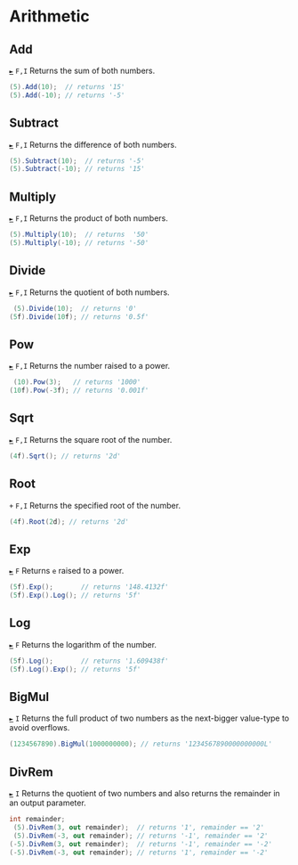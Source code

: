 # Arithmetic

## Add
[`►`](https://docs.microsoft.com/en-us/dotnet/csharp/language-reference/operators/arithmetic-operators#addition-operator-) `F,I`
Returns the sum of both numbers.
```csharp
(5).Add(10);  // returns '15'
(5).Add(-10); // returns '-5'
```

## Subtract
[`►`](https://docs.microsoft.com/en-us/dotnet/csharp/language-reference/operators/arithmetic-operators#subtraction-operator--) `F,I`
Returns the difference of both numbers.
```csharp
(5).Subtract(10);  // returns '-5'
(5).Subtract(-10); // returns '15'
```

## Multiply
[`►`](https://docs.microsoft.com/en-us/dotnet/csharp/language-reference/operators/arithmetic-operators#multiplication-operator-) `F,I`
Returns the product of both numbers.
```csharp
(5).Multiply(10);  // returns  '50'
(5).Multiply(-10); // returns '-50'
```

## Divide
[`►`](https://docs.microsoft.com/en-us/dotnet/csharp/language-reference/operators/arithmetic-operators#division-operator-) `F,I`
Returns the quotient of both numbers.
```csharp
 (5).Divide(10);  // returns '0'
(5f).Divide(10f); // returns '0.5f'
```

## Pow
[`►`](https://docs.microsoft.com/en-us/dotnet/api/system.math.pow) `F,I`
Returns the number raised to a power.
```csharp
 (10).Pow(3);   // returns '1000'
(10f).Pow(-3f); // returns '0.001f'
```

## Sqrt
[`►`](https://docs.microsoft.com/en-us/dotnet/api/system.math.sqrt) `F,I`
Returns the square root of the number.
```csharp
(4f).Sqrt(); // returns '2d'
```

## Root
`+` `F,I`
Returns the specified root of the number.
```csharp
(4f).Root(2d); // returns '2d'
```

## Exp
[`►`](https://docs.microsoft.com/en-us/dotnet/api/system.math.exp) `F`
Returns `e` raised to a power.
```csharp
(5f).Exp();       // returns '148.4132f'
(5f).Exp().Log(); // returns '5f'
```

## Log
[`►`](https://docs.microsoft.com/en-us/dotnet/api/system.math.log) `F`
Returns the logarithm of the number.
```csharp
(5f).Log();       // returns '1.609438f'
(5f).Log().Exp(); // returns '5f'
```

## BigMul
[`►`](https://docs.microsoft.com/en-us/dotnet/api/system.math.bigmul) `I`
Returns the full product of two numbers as the next-bigger value-type to avoid overflows.
```csharp
(1234567890).BigMul(1000000000); // returns '1234567890000000000L'
```

## DivRem
[`►`](https://docs.microsoft.com/en-us/dotnet/api/system.math.divrem) `I`
Returns the quotient of two numbers and also returns the remainder in an output parameter.
```csharp
int remainder;
 (5).DivRem(3, out remainder);  // returns '1', remainder == '2'
 (5).DivRem(-3, out remainder); // returns '-1', remainder == '2'
(-5).DivRem(3, out remainder);  // returns '-1', remainder == '-2'
(-5).DivRem(-3, out remainder); // returns '1', remainder == '-2'
```